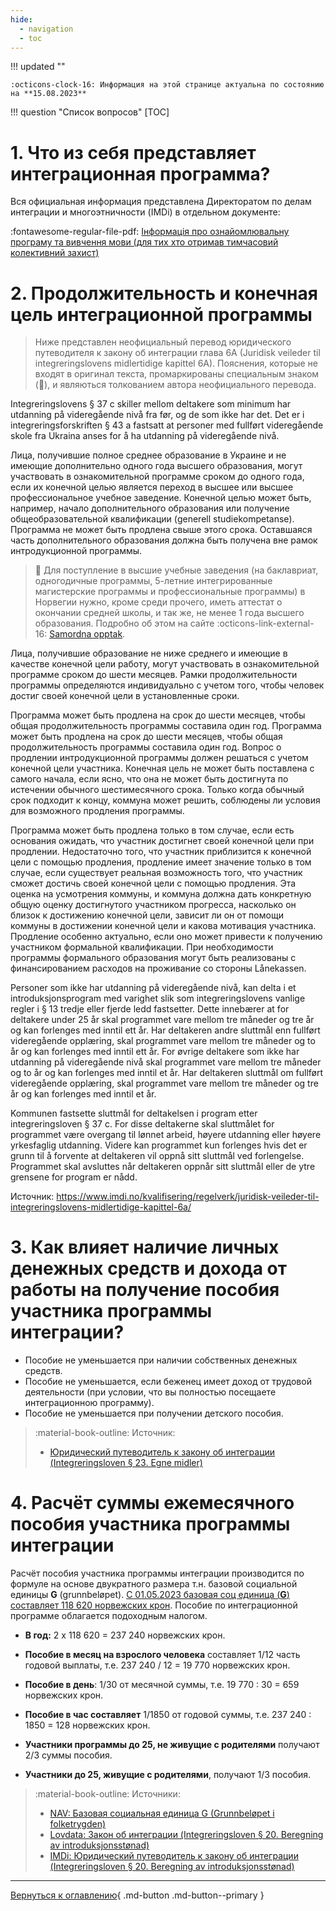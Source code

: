 ```yaml
---
hide:
  - navigation
  - toc
---
```

!!! updated ""

    :octicons-clock-16: Информация на этой странице актуальна по состоянию на **15.08.2023**

!!! question "Cписок вопросов"
    [TOC]

# 1. Что из себя представляет интеграционная программа? 
Вся официальная информация представлена Директоратом по делам интеграции и многоэтничности (IMDi) в отдельном документе:

:fontawesome-regular-file-pdf: [Інформація про ознайомлювальну програму та вивчення мови (для тих хто отримав тимчасовий колективний захист)](https://www.imdi.no/contentassets/01a5d4b027b74dc0abee4fbdb8f0d3b7/ukrainsk---informasjon-om-introduksjonsprogram-og-sprakopplaring-for-deg-med-midlertidig-kollektiv-beskyttelse.pdf)

# 2. Продолжительность и конечная цель интеграционной программы
> Ниже представлен неофициальный перевод юридического путеводителя к закону об интеграции глава 6A (Juridisk veileder til integreringslovens midlertidige kapittel 6A). Пояснения, которые не входят в оригинал текста, промаркированы специальным знаком (:raised_back_of_hand:), и являються толкованием автора неофициального перевода. 

Integreringslovens § 37 c skiller mellom deltakere som minimum har utdanning på videregående nivå fra før, og de som ikke har det. Det er i integreringsforskriften § 43 a fastsatt at personer med fullført videregående skole fra Ukraina anses for å ha utdanning på videregående nivå.

Лица, получившие полное среднее образование в Украине и не имеющие дополнительно одного года высшего образования, могут участвовать в ознакомительной программе сроком до одного года, если их конечной целью является переход в высшее или высшее профессиональное учебное заведение. Конечной целью может быть, например, начало дополнительного образования или получение общеобразовательной квалификации (generell studiekompetanse). Программа не может быть продлена cвыше этого срока. Оставшаяся часть дополнительного образования должна быть получена вне рамок интродукционной программы.

> :raised_back_of_hand: Для поступление в высшие учебные заведения (на баклавриат, одногодичные программы, 5-летние интегрированные магистерские программы и профессиональные программы) в Норвегии нужно, кроме среди прочего, иметь аттестат о окончании средней школы, и так же, не менее 1 года высшего образования. Подробно об этом на сайте :octicons-link-external-16: [Samordna opptak](https://www.samordnaopptak.no/info/utenlandsk_utdanning/ukraina/opptakskrav/index.html).

Лица, получившие образование не ниже среднего и имеющие в качестве конечной цели работу, могут участвовать в ознакомительной программе сроком до шести месяцев. Рамки продолжительности программы определяются индивидуально с учетом того, чтобы человек достиг своей конечной цели в установленные сроки. 

Программа может быть продлена на срок до шести месяцев, чтобы общая продолжительность программы составила один год. Программа может быть продлена на срок до шести месяцев, чтобы общая продолжительность программы составила один год. Вопрос о продлении интродукционной программы должен решаться с учетом конечной цели участника. Конечная цель не может быть поставлена с самого начала, если ясно, что она не может быть достигнута по истечении обычного шестимесячного срока. Только когда обычный срок подходит к концу, коммуна может решить, соблюдены ли условия для возможного продления программы. 

Программа может быть продлена только в том случае, если есть основания ожидать, что участник достигнет своей конечной цели при продлении. Недостаточно того, что участник приблизится к конечной цели с помощью продления, продление имеет значение только в том случае, если существует реальная возможность того, что участник сможет достичь своей конечной цели с помощью продления. Эта оценка на усмотрения коммуны, и коммуна должна дать конкретную общую оценку достигнутого участником прогресса, насколько он близок к достижению конечной цели, зависит ли он от помощи коммуны в достижении конечной цели и какова мотивация участника. Продление особенно актуально, если оно может привести к получению участником формальной квалификации. При необходимости программы формального образования могут быть реализованы с финансированием расходов на проживание со стороны Lånekassen.

Personer som ikke har utdanning på videregående nivå, kan delta i et introduksjonsprogram med varighet slik som integreringslovens vanlige regler i § 13 tredje eller fjerde ledd fastsetter. Dette innebærer at for deltakere under 25 år skal programmet vare mellom tre måneder og tre år og kan forlenges med inntil ett år. Har deltakeren andre sluttmål enn fullført videregående opplæring, skal programmet vare mellom tre måneder og to år og kan forlenges med inntil ett år. For øvrige deltakere som ikke har utdanning på videregående nivå skal programmet vare mellom tre måneder og to år og kan forlenges med inntil et år. Har deltakeren sluttmål om fullført videregående opplæring, skal programmet vare mellom tre måneder og tre år og kan forlenges med inntil et år.

Kommunen fastsette sluttmål for deltakelsen i program etter integreringsloven § 37 c. For disse deltakerne skal sluttmålet for programmet være overgang til lønnet arbeid, høyere utdanning eller høyere yrkesfaglig utdanning. Videre kan programmet kun forlenges hvis det er grunn til å forvente at deltakeren vil oppnå sitt sluttmål ved forlengelse. Programmet skal avsluttes når deltakeren oppnår sitt sluttmål eller de ytre grensene for program er nådd.

Источник: https://www.imdi.no/kvalifisering/regelverk/juridisk-veileder-til-integreringslovens-midlertidige-kapittel-6a/

# 3. Как влияет наличие личных денежных средств и дохода от работы на получение пособия участника программы интеграции?

- Пособие не уменьшается при наличии собственных денежных средств.
- Пособие не уменьшается, если беженец имеет доход от трудовой деятельности (при условии, что вы полностью посещаете интеграционною программу).
- Пособие не уменьшается при получении детского пособия.

> :material-book-outline: Источник:
> 
> - [Юридический путеводитель к закону об интеграции (Integreringsloven § 23. Egne midler)](https://www.imdi.no/kvalifisering/regelverk/juridisk-veileder-til-integreringsloven/kapittel-5-introduksjonsstonad/)

# 4. Расчёт суммы ежемесячного пособия участника программы интеграции
Расчёт пособия участника программы интеграции производится по формуле на основе двукратного размера т.н. базовой социальной единицы **G** (grunnbeløpet). [C 01.05.2023 базовая соц единица (**G**) составляет 118 620 норвежских крон](https://www.nav.no/grunnbelopet). Пособие по интеграционной программе облагается подоходным налогом.

- **В год:** 2 х 118 620 = 237 240 норвежских крон. 

- **Пособие в месяц на взрослого человека** составляет 1/12 часть годовой выплаты, т.е. 237 240 / 12 = 19 770 норвежских крон.

- **Пособие в день**: 1/30 от месячной суммы, т.е. 19 770 : 30 = 659 норвежских крон.

- **Пособие в час составляет** 1/1850 от годовой суммы, т.е. 237 240 : 1850 = 128 норвежских крон.

- **Участники программы до 25, не живущие с родителями** получают 2/3 суммы пособия.

- **Участники до 25, живущие с родителями**, получают 1/3 пособия.

> :material-book-outline: Источники: 
>
> - [NAV: Базовая социальная единица G (Grunnbeløpet i folketrygden)](https://www.nav.no/grunnbelopet)
> - [Lovdata: Закон об интеграции (Integreringsloven § 20. Beregning av introduksjonsstønad)](https://lovdata.no/lov/2020-11-06-127/§20)
> - [IMDi: Юридический путеводитель к закону об интеграции (Integreringsloven § 20. Beregning av introduksjonsstønad)](https://www.imdi.no/kvalifisering/regelverk/juridisk-veileder-til-integreringsloven/kapittel-5-introduksjonsstonad/)


---

[Вернуться к оглавлению](index.md){ .md-button .md-button--primary }
